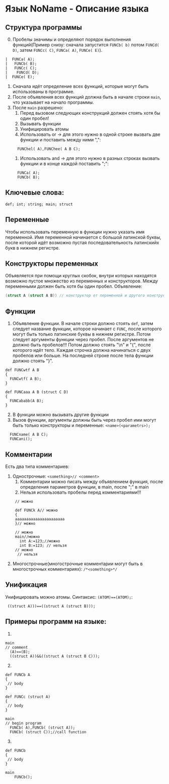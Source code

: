# Язык NoName - Описание языка
## Структура программы
0. Пробелы значимы и определяют порядок выполнения функций(Пример снизу: сначала запустится `FUNCb( b)` потом `FUNCd( D)`, затем `FUNCс( С)`, `FUNCa( A)`, `FUNCe( E)`).
```
|  FUNCa( A);
|   FUNCb( B);
|   FUNCc( C);
|    FUNCd( D);
|  FUNCe( E);
```
1. Сначала идёт определение всех функций, которые могут быть использованы в программе.
2. После объявления всех функций должна быть в начале строки `main`, что указывает на начало программы.
3. После `main` разрешено:
    1. Перед вызовом следующих конструкций должен стоять хотя бы один пробел!
    2. Вызывать функции
    3. Унифицировать атомы
    4. Использовать or -> для этого нужно в одной строке вызвать две функции и поставить между ними ",":
    ```
      FUNChel( A),FUNChee( A B C);
    ```
    1. Использовать and -> для этого нужно в разных строках вызвать функции и в конце каждой поставить ";":
    ```
      FUNCa( A);
      FUNCb( B);
    ```

## Ключевые слова:
```
def; int; string; main; struct
```

## Переменные 
Чтобы использовать переменную в функции нужно указать имя переменной. Имя переменной начинается с большой латинской буквы, после которой идёт возможно пустая последовательность латинскийх букв в нижнем регистре.

## Конструкторы переменных
Объявляется при помощи круглых скобок, внутри которых находятся возможно пустое множество из переменных и конструкторов. Между переменными должен быть хотя бы один пробел. Объявление:
```cpp
(struct A (struct A B)) // конструктор от переменной и другого конструктора
```


## Функции
1. Объявление функции. В начале строки должно стоять `def`, затем следует название функции, которое начинает с `FUNC`, после которого могут быть только латинские буквы в нижнем регистре. Потом следует аргументы функции через пробел. После аргументов не должно быть пробелов!!! Потом должно стоять "\n" и "{", после которого идёт тело. Каждая строчка должна начинаться с двух пробелов или больше. На последней строке после тела функции должно стоять "}".
```
def FUNCwtf A B
{
  FUNCwtf( A B);
}

def FUNCaaa A B (struct C D)
{
  FUNCababb(A B);
}
```
2. В функции можно вызывать другие функции
3. Вызов функции, аргументы должны быть через пробел ими могут быть только конструкторы и переменные: `<name>(<parametrs>);`
```
  FUNCname( A B C);
  FUNCani();
```

## Комментарии
Есть два типа комментариев:
1. Однострочные: `<something>// <comment>`
    1. Комментарии можно писать между объявлением функция, после определения параметров функции, в main, после ";" в main
    2. Нельзя использовать пробелы перед комментариями!!!
   ```
    // можно

    def FUNCk A// можно
    { 
    aaaaaaaaaaaaaaaaaaaaaa
    }// можно

    // можно
    main//можно
      int A:=123;//можно
      int B:=123; // нельзя
    // можно
     // нельзя
   ```
2. Многострочные(многострочные комментарии могут быть в многострочных комментариях): `/*<something>*/`

## Унификация
Унифицировать можно атомы. Синтаксис: `(ATOM)==(ATOM);`:
```
 ((struct A)))==((struct A (struct B)));
```

## Примеры программ на языке:
1. 
```
main
// comment
  (A)==(B);
  ((struct A))&&((struct A (struct B C)));
```
2. 
```
def FUNCb A
{
 // body
}

def FUNCc (struct A)
{
 // body
}

main
// begin program
  FUNCb( A),FUNCb( (struct A));
  FUNCb( (struct C));//call function
```
3. 
```
def FUNCb
{
 // body
}
  
main
    FUNCb();
```
